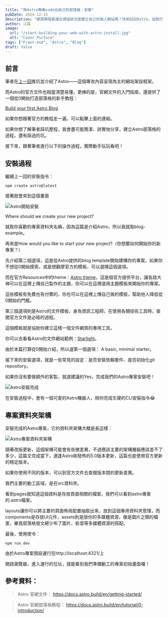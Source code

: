 ```yaml
---
title: "用Astro無痛code出自己的部落格：安裝"
pubDate: 2024-12-15
description: "網頁開發者還在煩惱該怎麼建立自己的個人網站嗎？快來試試Astro，這款打造個人部落格／作品集的神器吧！"
author: 江森
image:
  url: "/start-building-your-web-with-astro-install.jpg"
  alt: "Cover Picture"
tags: ["Front-end", "Astro", "Blog"]
draft: false
---
```

## 前言
筆者在[上一回](/posts/start-building-your-blog-with-astro/)推坑並介紹了Astro——這個專攻內容呈現為主的網站架設框架。

而Astro的官方文件也相當清楚易懂，更棒的是，官網文件的入門指南，還提供了一個從0開始打造部落格的新手教程：

[Build your first Astro Blog](https://docs.astro.build/en/tutorial/0-introduction/)

如果你想跟著官方的教程走一遍，可以點擊上面的連結。

如果你想了解筆者踩坑歷程，我會盡可能簡潔、詳實地分享，建立Astro部落格的過程，還有踩過的坑。

接下來，跟著筆者進行以下的操作過程，實際動手玩玩看吧！

## 安裝過程

繼續上一回的安裝指令：
```
npm create astro@latest
```
接著就會來到這個畫面

![Astro開始安裝](/Astro-start-install.png)

Where should we create your new project?

就取你喜歡的專案資料夾名稱，因為這篇是介紹Astro，所以我就取blog-example。

再來是How would you like to start your new project?（你想要如何開始你的新專案？）

先介紹第二個選項，這是從Astro提供的blog template開始建構你的專案，如果你不想從0開始摸索，或是想觀摩官方的模板，可以選擇這個選項。

而在官方Resources中的theme：[Astro theme](https://astro.build/themes/)，這是個官方提供平台，讓各路大神可以在這裡上傳自己製作的主題，你可以在這裡選用主題模板來開始你的專案。

這些模板有免費也有付費的，你也可以在這裡上傳自己做的模板，幫助他人降低從0開始的門檻。

第三個選項則是Astro的文件模板，身為資訊工程師，在使用各類技術工具時，查閱官方文件是必經的過程。

這個模板就是協助你建立這樣一個文件網頁的專用工具。

你可以去看看Astro的文件網站範例：[Starlight](https://starlight.astro.build/)。

由於本篇打算從0開始介紹，所以選第一個選項： A basic, minimal starter。

接下來的安裝選項，就是一些常見的設定：是否安裝依賴套件、是否初始化git repository。

如果你沒有要做額外的客製，就選建議的Yes，完成我們的Astro專案安裝吧！

![Astro安裝完成](/Astro-installed.png)

在安裝過程中，會有一個可愛的Astro機器人，陪你完成生硬的CLI安裝指令😂

## 專案資料夾架構

安裝完成的Astro專案，它的資料夾架構大概是長這樣：

![Astro專案資料夾架構](/Astro-folders.png)

隨著改版更新，這個架構可能會有些微差異，不過應該主要的架構層級應該差不了多少，這篇文完成當下，適逢Astro剛發佈的5.0版本更新，這篇也是使用官方更新的穩定版本。

如果你使用不同的版本，可以到官方文件去查閱版本間的更新差異。

我們主要的動工區域，是在src資料夾。

看到pages就知道這個資料是存放頁面相關的檔案，我們可以看到astro專案的.astro檔案。

layouts讓你可以將主要的頁面佈局配置抽取出來，放到這個專用資料夾管理，而components是存放UI元件，assets則是放你的多媒體資源，像是圖片之類的檔案，畢竟部落格發文總少布了圖片、影音等多媒體資源的搭配。

最後，使用使令：
```
npm run dev
```
由於Astro專案預設運行在http://localhost:4321/上

開啟瀏覽器，進入運行的位址，就能看到我們準備動工的專案初始畫面囉！

## 參考資料：

> Astro 官網文件：
> https://docs.astro.build/en/getting-started/

> Astro 官網部落格教程：
> https://docs.astro.build/en/tutorial/0-introduction/